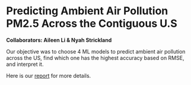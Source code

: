 # Predicting Ambient Air Pollution PM2.5 Across the Contiguous U.S 
**Collaborators: Aileen Li & Nyah Strickland**

Our objective was to choose 4 ML models to predict ambient air pollution across the US, find which one has the highest accuracy based on RMSE, and interpret it.

Here is our [report](https://github.com/TartFroYo/Predicting-Ambient-Air-Pollution-PM2.5-Across-the-Contiguous-U.S/blob/main/Predicting_Ambient_Air_Pollution__PM2.5__Across_the_Contiguous_U.S_.pdf) for more details.

